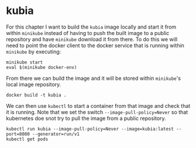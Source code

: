 # kubia

For this chapter I want to build the `kubia` image locally and start it from
within `minikube` instead of having to push the built image to a public
repository and have `minikube` download it from there. To do this we will need
to point the docker client to the docker service that is running within
`minikube` by executing:

```shell
minikube start
eval $(minikube docker-env)
```

From there we can build the image and it will be stored within `minikube`'s
local image repository.

```shell
docker build -t kubia .
```

We can then use `kubectl` to start a container from that image and check that
it is running. Note that we set the switch `--image-pull-policy=Never` so that
kubernetes doe snot try to pull the image from a public repository.

```
kubectl run kubia --image-pull-policy=Never --image=kubia:latest --port=8080 --generator=run/v1
kubectl get pods
```
